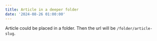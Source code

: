 ```yaml
---
title: Article in a deeper folder
date: '2024-08-26 01:00:00'
---
```


Article could be placed in a folder. Then the url will be `/folder/article-slug`.